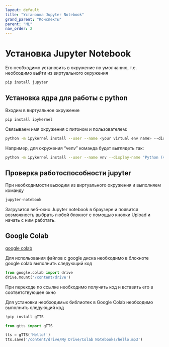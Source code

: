 ```yaml
---
layout: default
title: "Установка Jupyter Notebook"
grand_parent: "Конспекты"
parent: "ML"
nav_order: 2
---
```


# Установка Jupyter Notebook

Его необходимо установить в окружение по умолчанию, т.е. необходимо выйти из виртуального окружения

```sh
pip install jupyter
```

## Установка ядра для работы с python

Входим в виртуальное окружение

```sh
pip install ipykernel
```

Связываем имя окружения с питоном и пользователем:

```sh
python -m ipykernel install --user --name <your virtual env name> --display-name "Python (<your virtual env name>)"
```

Например, для окружения “venv” команда будет выглядеть так:

```sh
python -m ipykernel install --user --name vnv --display-name "Python (venv)"
```

## Проверка работоспособности jupyter

При необходимости выходим из виртуального окружения и выполняем команду

```sh
jupyter-notebook
```
Загрузится веб-окно Jupyter notebook в браузере и появится возможность выбрать любой блокнот с помощью кнопки Upload и начать с ним работать.

## Google Colab

[google colab](https://colab.research.google.com/)

Для испольования файлов с google диска необходимо в блокноте google colab выполнить следующий код

```py
from google.colab import drive
drive.mount('/content/drive')
```

При переходе по ссылке необходимо получить код и вставить его в соответствующее окно

Для установки необходимых библиотек в Google Colab необходимо выполнить следующий код

```py
!pip install gTTS
```

```py
from gtts import gTTS

tts = gTTS('Hello!')
tts.save('/content/drive/My Drive/Colab Notebooks/hello.mp3')
```
